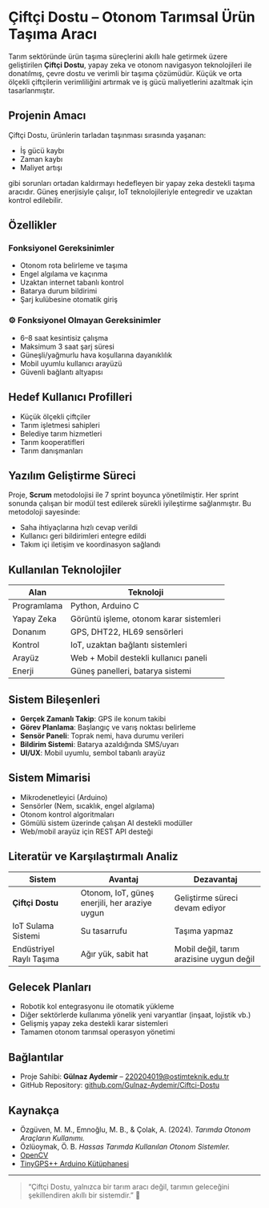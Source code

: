 #  Çiftçi Dostu – Otonom Tarımsal Ürün Taşıma Aracı

Tarım sektöründe ürün taşıma süreçlerini akıllı hale getirmek üzere geliştirilen **Çiftçi Dostu**, yapay zeka ve otonom navigasyon teknolojileri ile donatılmış, çevre dostu ve verimli bir taşıma çözümüdür. Küçük ve orta ölçekli çiftçilerin verimliliğini artırmak ve iş gücü maliyetlerini azaltmak için tasarlanmıştır.

##  Projenin Amacı

Çiftçi Dostu, ürünlerin tarladan taşınması sırasında yaşanan:

- İş gücü kaybı
- Zaman kaybı
- Maliyet artışı

gibi sorunları ortadan kaldırmayı hedefleyen bir yapay zeka destekli taşıma aracıdır. Güneş enerjisiyle çalışır, IoT teknolojileriyle entegredir ve uzaktan kontrol edilebilir.

##  Özellikler

###  Fonksiyonel Gereksinimler

- Otonom rota belirleme ve taşıma
- Engel algılama ve kaçınma
- Uzaktan internet tabanlı kontrol
- Batarya durum bildirimi
- Şarj kulübesine otomatik giriş

### ⚙ Fonksiyonel Olmayan Gereksinimler

- 6–8 saat kesintisiz çalışma
- Maksimum 3 saat şarj süresi
- Güneşli/yağmurlu hava koşullarına dayanıklılık
- Mobil uyumlu kullanıcı arayüzü
- Güvenli bağlantı altyapısı

##  Hedef Kullanıcı Profilleri

- Küçük ölçekli çiftçiler
- Tarım işletmesi sahipleri
- Belediye tarım hizmetleri
- Tarım kooperatifleri
- Tarım danışmanları

##  Yazılım Geliştirme Süreci

Proje, **Scrum** metodolojisi ile 7 sprint boyunca yönetilmiştir. Her sprint sonunda çalışan bir modül test edilerek sürekli iyileştirme sağlanmıştır. Bu metodoloji sayesinde:

- Saha ihtiyaçlarına hızlı cevap verildi
- Kullanıcı geri bildirimleri entegre edildi
- Takım içi iletişim ve koordinasyon sağlandı

##  Kullanılan Teknolojiler

| Alan        | Teknoloji                               |
| ----------- | --------------------------------------- |
| Programlama | Python, Arduino C                       |
| Yapay Zeka  | Görüntü işleme, otonom karar sistemleri |
| Donanım     | GPS, DHT22, HL69 sensörleri             |
| Kontrol     | IoT, uzaktan bağlantı sistemleri        |
| Arayüz      | Web + Mobil destekli kullanıcı paneli   |
| Enerji      | Güneş panelleri, batarya sistemi        |

##  Sistem Bileşenleri

- **Gerçek Zamanlı Takip**: GPS ile konum takibi
- **Görev Planlama**: Başlangıç ve varış noktası belirleme
- **Sensör Paneli**: Toprak nemi, hava durumu verileri
- **Bildirim Sistemi**: Batarya azaldığında SMS/uyarı
- **UI/UX**: Mobil uyumlu, sembol tabanlı arayüz

##  Sistem Mimarisi

- Mikrodenetleyici (Arduino)
- Sensörler (Nem, sıcaklık, engel algılama)
- Otonom kontrol algoritmaları
- Gömülü sistem üzerinde çalışan AI destekli modüller
- Web/mobil arayüz için REST API desteği

##  Literatür ve Karşılaştırmalı Analiz

| Sistem                   | Avantaj                                        | Dezavantaj                               |
| ------------------------ | ---------------------------------------------- | ---------------------------------------- |
| **Çiftçi Dostu**         | Otonom, IoT, güneş enerjili, her araziye uygun | Geliştirme süreci devam ediyor           |
| IoT Sulama Sistemi       | Su tasarrufu                                   | Taşıma yapmaz                            |
| Endüstriyel Raylı Taşıma | Ağır yük, sabit hat                            | Mobil değil, tarım arazisine uygun değil |

##  Gelecek Planları

- Robotik kol entegrasyonu ile otomatik yükleme
- Diğer sektörlerde kullanıma yönelik yeni varyantlar (inşaat, lojistik vb.)
- Gelişmiş yapay zeka destekli karar sistemleri
- Tamamen otonom tarımsal operasyon yönetimi

##  Bağlantılar

- Proje Sahibi: **Gülnaz Aydemir** – [220204019@ostimteknik.edu.tr](mailto:220204019@ostimteknik.edu.tr)
- GitHub Repository: [github.com/Gulnaz-Aydemir/Ciftci-Dostu](https://github.com/Gulnaz-Aydemir/Ciftci-Dostu)

##  Kaynakça

- Özgüven, M. M., Emnoğlu, M. B., & Çolak, A. (2024). _Tarımda Otonom Araçların Kullanımı._
- Özlüoymak, Ö. B. _Hassas Tarımda Kullanılan Otonom Sistemler._
- [OpenCV](https://opencv.org/)
- [TinyGPS++ Arduino Kütüphanesi](http://arduiniana.org/libraries/tinygpsplus/)

---

> “Çiftçi Dostu, yalnızca bir tarım aracı değil, tarımın geleceğini şekillendiren akıllı bir sistemdir.” 🌱
